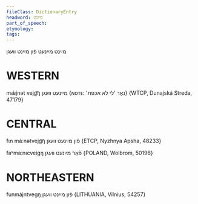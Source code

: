```yaml
---
fileClass: DictionaryEntry
headword: מײַנט
part_of_speech: 
etymology: 
tags: 
---
```

מײַנט
מײַנעט
פֿון מײַנט וועגן

WESTERN
========

mǽjnət vejg͡ŋ מײַנעט וועגן {ɴᴏᴛᴇ: 'נאָר 'לי לא אכפת} {WTCP, Dunajská Streda, 47179}

CENTRAL
========

fɩn máːnətvejg͡ŋ פֿון מײַנעט וועגן {ETCP, Nyzhnya Apsha, 48233}

faᴿmaːnɩcveigŋ פֿאַר מײַנעט וועגן {POLAND, Wolbrom, 50196}

NORTHEASTERN
==============

funmájntvegŋ פֿון מײַנט וועגן {LITHUANIA, Vilnius, 54257}

